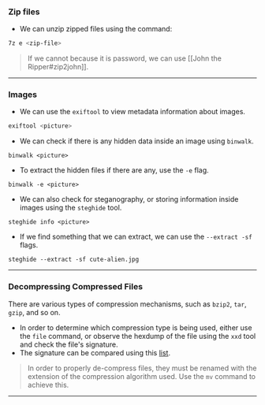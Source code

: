 
### Zip files

- We can unzip zipped files using the command:
```bash
7z e <zip-file>
```

> If we cannot because it is password, we can use [[John the Ripper#zip2john]].

---
### Images

- We can use the `exiftool` to view metadata information about images.
```bash
exiftool <picture>
```

- We can check if there is any hidden data inside an image using `binwalk`.
```shell
binwalk <picture>
```

- To extract the hidden files if there are any, use the `-e` flag.
```shell
binwalk -e <picture>
```

- We can also check for steganography, or storing information inside images using the `steghide` tool.
```shell
steghide info <picture>
```

- If we find something that we can extract, we can use the `--extract -sf` flags.
```shell
steghide --extract -sf cute-alien.jpg 
```

---
### Decompressing Compressed Files

There are various types of compression mechanisms, such as `bzip2`, `tar`, `gzip`, and so on.
- In order to determine which compression type is being used, either use the `file` command, or observe the hexdump of the file using the `xxd` tool and check the file's signature.
- The signature can be compared using this [list](https://en.wikipedia.org/wiki/List_of_file_signatures).

> In order to properly de-compress files, they must be renamed with the extension of the compression algorithm used. Use the `mv` command to achieve this.

---
